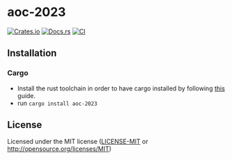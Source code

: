 # aoc-2023

[![Crates.io](https://img.shields.io/crates/v/aoc-2023.svg)](https://crates.io/crates/aoc-2023)
[![Docs.rs](https://docs.rs/aoc-2023/badge.svg)](https://docs.rs/aoc-2023)
[![CI](https://github.com/dorranh/aoc-2023/workflows/CI/badge.svg)](https://github.com/dorranh/aoc-2023/actions)

## Installation

### Cargo

* Install the rust toolchain in order to have cargo installed by following
  [this](https://www.rust-lang.org/tools/install) guide.
* run `cargo install aoc-2023`

## License

Licensed under the MIT license ([LICENSE-MIT](LICENSE-MIT) or http://opensource.org/licenses/MIT)
